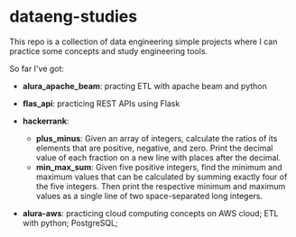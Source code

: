 # dataeng-studies
This repo is a collection of data engineering simple projects where I can practice some concepts and study engineering tools.

So far I've got:


- **alura_apache_beam**: practing ETL with apache beam and python

- **flas_api**: practicing REST APIs using Flask

- **hackerrank**:
    - **plus_minus**: Given an array of integers, calculate the ratios of its elements that are positive, negative, and zero. Print the decimal value of each fraction on a new line with  places after the decimal.
    - **min_max_sum**: Given five positive integers, find the minimum and maximum values that can be calculated by summing exactly four of the five integers. Then print the respective minimum and maximum values as a single line of two space-separated long integers.

- **alura-aws**: practicing cloud computing concepts on AWS cloud; ETL with python; PostgreSQL; 